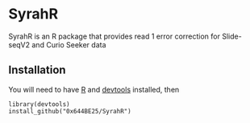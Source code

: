 # SyrahR
SyrahR is an R package that provides read 1 error correction for Slide-seqV2 and Curio Seeker data

## Installation
You will need to have [R](https://www.r-project.org/) and [devtools](https://www.rdocumentation.org/packages/devtools/versions/2.4.5) installed, then
```
library(devtools)
install_github("0x644BE25/SyrahR")
```

